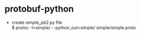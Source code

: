 # protobuf-python
  
-   create simple_pb2.py file   
$ protoc -I=simple/ --python_out=simple/ simple/simple.proto  